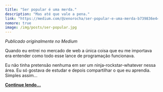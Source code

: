 ```yaml
---
title: "Ser popular é uma merda."
description: "Mas até que vale a pena."
link: "https://medium.com/@zenorocha/ser-popular-e-uma-merda-b739836e4407"
nomore: true
image: /img/posts/ser-popular.jpg
---
```


*Publicado originalmente no Medium*

Quando eu entrei no mercado de web a única coisa que eu me importava era
entender como todo esse lance de programação funcionava.

Eu não tinha pretensão nenhuma em ser um ninja-rockstar-whatever nessa área. Eu
só gostava de estudar e depois compartilhar o que eu aprendia. Simples assim...

**[Continue lendo...](https://medium.com/@zenorocha/ser-popular-e-uma-merda-b739836e4407)**